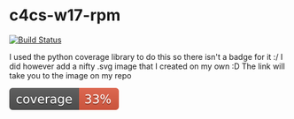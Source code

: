 # c4cs-w17-rpm
[![Build Status](https://travis-ci.org/rarhoade/c4cs-w17-rpm.svg?branch=master)](https://travis-ci.org/rarhoade/c4cs-w17-rpm)

I used the python coverage library to do this so there isn't a badge for it :/ I did however add a nifty .svg image that I created on my own :D The link will take you to the image on my repo

[![Coverage](coverage.svg)](https://github.com/rarhoade/c4cs-w17-rpm)


